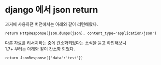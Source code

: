 # django 에서 json return

과거에 사용하던 버전에서는 아래와 같이 리턴해왔다.
```
return HttpResponse(json.dumps(json), content_type='application/json')
```
다른 자료를 리서치하는 중에 간소화되었다는 소식을 듣고 확인해보니  
1.7+ 부터는 아래와 같이 간소화 되었다.
```
return JsonResponse({'data':'test'})
```
